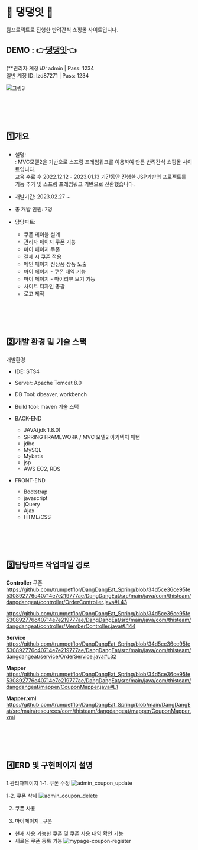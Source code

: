 # 🐶 댕댕잇 🐶
팀프로젝트로 진행한  반려간식 쇼핑몰 사이트입니다.
## DEMO : 👉<a href="http://itwillbs4.cafe24.com/DangDangEat/">댕댕잇</a>👈 
(**관리자 계정
*ID:* admin |
Pass: 1234 <br>
일반 계정
ID: lzd87271 |
Pass: 1234



![그림3](https://user-images.githubusercontent.com/112055211/230164741-e8a8ea39-f02f-44a8-a098-7fb45d255c56.png)



<br><br><br>
1️⃣개요
----
- 설명: <br>: MVC모델2을 기반으로 스프링 프레임워크를 이용하여 만든 반려간식 쇼핑몰 사이트입니다.<br>
              교육 수료 후 2022.12.12 - 2023.01.13 기간동안 진행한 JSP기반의 프로젝트를 기능 추가 및 스프링 프레임워크 기반으로 전환했습니다.
               
- 개발기간: 2023.02.27 ~ 
- 총 개발 인원: 7명

- 담당파트: 
  - 쿠폰 테이블 설계 
  - 관리자 페이지 쿠폰 기능
  - 마이 페이지 쿠폰
  - 결제 시 쿠폰 적용
  - 메인 페이지 신상품 상품 노출
  - 마이 페이지 - 쿠폰 내역 기능
  - 마이 페이지 - 마이리뷰 보기 기능
  - 사이트 디자인 총괄
  - 로고 제작

 
 
<br><br><br>
2️⃣개발 환경 및 기술 스택
----
개발환경
- IDE: STS4
- Server: Apache Tomcat 8.0
- DB Tool: dbeaver, workbench
- Build tool: maven
기술 스택
- BACK-END
  - JAVA(jdk 1.8.0)
  - SPRING FRAMEWORK / MVC 모델2 아키텍처 패턴
  - jdbc
  - MySQL
  - Mybatis
  - jsp
  - AWS EC2, RDS
  
- FRONT-END
  - Bootstrap
  - javascript
  - jQuery
  - Ajax
  - HTML/CSS

<br><br><br>
3️⃣담당파트 작업파일 경로
---
<b>Controller</b>
쿠폰
https://github.com/trumpetflor/DangDangEat_Spring/blob/34d5ce36ce95fe530892776c40714e7e219777ae/DangDangEat/src/main/java/com/thisteam/dangdangeat/controller/OrderController.java#L43

https://github.com/trumpetflor/DangDangEat_Spring/blob/34d5ce36ce95fe530892776c40714e7e219777ae/DangDangEat/src/main/java/com/thisteam/dangdangeat/controller/MemberController.java#L144

<b>Service</b>
https://github.com/trumpetflor/DangDangEat_Spring/blob/34d5ce36ce95fe530892776c40714e7e219777ae/DangDangEat/src/main/java/com/thisteam/dangdangeat/service/OrderService.java#L32

<b>Mapper</b>
https://github.com/trumpetflor/DangDangEat_Spring/blob/34d5ce36ce95fe530892776c40714e7e219777ae/DangDangEat/src/main/java/com/thisteam/dangdangeat/mapper/CouponMapper.java#L1

<b>Mapper.xml</b>
https://github.com/trumpetflor/DangDangEat_Spring/blob/main/DangDangEat/src/main/resources/com/thisteam/dangdangeat/mapper/CouponMapper.xml


<br><br><br>
4️⃣ERD 및 구현페이지 설명
---


1.관리자페이지
  1-1. 쿠폰 수정
![admin_coupon_update](https://user-images.githubusercontent.com/112055211/232452189-89792ec1-120c-4870-b4c1-6605a5525bfa.gif)

  1-2. 쿠폰 삭제
![admin_coupon_delete](https://user-images.githubusercontent.com/112055211/232452793-00c2e278-b5e8-4209-8caa-29640a659e52.gif)


2. 쿠폰 사용

3. 마이페이지 _쿠폰 
- 현재 사용 가능한 쿠폰 및 쿠폰 사용 내역 확인 기능
- 새로운 쿠폰 등록 기능
![mypage-coupon-register](https://user-images.githubusercontent.com/112055211/232450466-dfe3bae4-0c1f-4ae0-8133-d49d20181587.gif)
